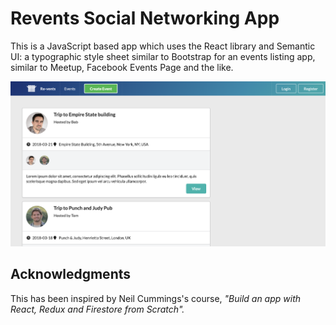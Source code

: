 # Revents Social Networking App

This is a JavaScript based app which uses the React library and Semantic UI: a typographic style sheet similar to Bootstrap for an events listing app, similar to Meetup, Facebook Events Page and the like.

![(Alt Text](https://github.com/fion21/revents/blob/master/loginpage.png)

## Acknowledgments

This has been inspired by Neil Cummings's course, <em> "Build an app with React, Redux and Firestore from Scratch".</em>
